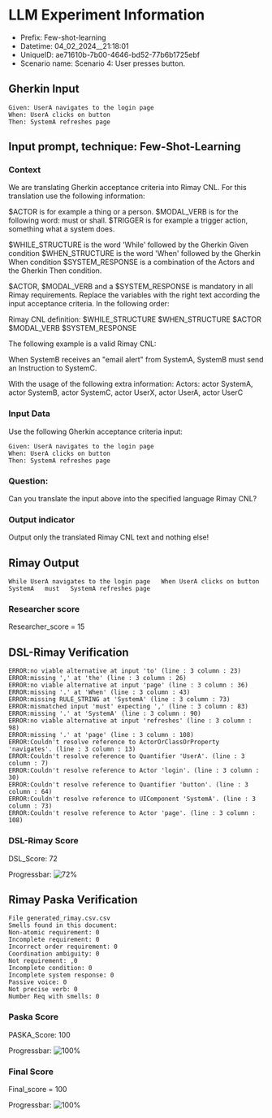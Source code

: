 

# LLM Experiment Information
* Prefix:   Few-shot-learning
* Datetime: 04_02_2024__21:18:01
* UniqueID: ae71610b-7b00-4646-bd52-77b6b1725ebf
* Scenario name: Scenario 4: User presses button.

        

## Gherkin Input
```
Given: UserA navigates to the login page
When: UserA clicks on button
Then: SystemA refreshes page
```
    



## Input prompt, technique: Few-Shot-Learning


### Context
We are translating Gherkin acceptance criteria into Rimay CNL.
For this translation use the following information:

$ACTOR is for example a thing or a person.
$MODAL_VERB is for  the following word: must or shall.
$TRIGGER is for example a trigger action, something what a system does.

$WHILE_STRUCTURE is the word 'While' followed by the Gherkin Given condition
$WHEN_STRUCTURE is the word  'When' followed by the Gherkin When condition
$SYSTEM_RESPONSE is a combination of the Actors and the Gherkin Then condition.

$ACTOR, $MODAL_VERB and a $SYSTEM_RESPONSE is mandatory in all Rimay requirements.
Replace the variables with the right text according the input acceptance criteria.
In the following order: 

Rimay CNL definition: $WHILE_STRUCTURE      $WHEN_STRUCTURE   $ACTOR   $MODAL_VERB    $SYSTEM_RESPONSE

The following example is a valid Rimay CNL:

When SystemB receives an "email alert" from SystemA, SystemB must send an Instruction to SystemC.

With the usage of the following extra information:
Actors: actor SystemA, actor SystemB, actor SystemC, actor UserX, actor UserA, actor UserC


        

### Input Data
Use the following Gherkin acceptance criteria input: 
```
Given: UserA navigates to the login page
When: UserA clicks on button
Then: SystemA refreshes page
```

### Question:
Can you translate the input above into the specified language Rimay CNL?

### Output indicator
Output only the translated Rimay CNL text and nothing else!


## Rimay Output
```
While UserA navigates to the login page   When UserA clicks on button   SystemA   must   SystemA refreshes page
``` 
            

### Researcher score
Researcher_score = 15




## DSL-Rimay Verification
```
ERROR:no viable alternative at input 'to' (line : 3 column : 23)
ERROR:missing ',' at 'the' (line : 3 column : 26)
ERROR:no viable alternative at input 'page' (line : 3 column : 36)
ERROR:missing '.' at 'When' (line : 3 column : 43)
ERROR:missing RULE_STRING at 'SystemA' (line : 3 column : 73)
ERROR:mismatched input 'must' expecting ',' (line : 3 column : 83)
ERROR:missing '.' at 'SystemA' (line : 3 column : 90)
ERROR:no viable alternative at input 'refreshes' (line : 3 column : 98)
ERROR:missing '.' at 'page' (line : 3 column : 108)
ERROR:Couldn't resolve reference to ActorOrClassOrProperty 'navigates'. (line : 3 column : 13)
ERROR:Couldn't resolve reference to Quantifier 'UserA'. (line : 3 column : 7)
ERROR:Couldn't resolve reference to Actor 'login'. (line : 3 column : 30)
ERROR:Couldn't resolve reference to Quantifier 'button'. (line : 3 column : 64)
ERROR:Couldn't resolve reference to UIComponent 'SystemA'. (line : 3 column : 73)
ERROR:Couldn't resolve reference to Actor 'page'. (line : 3 column : 108)

```
### DSL-Rimay Score
DSL_Score: 72

Progressbar: ![72%](https://progress-bar.dev/72)

            


## Rimay Paska Verification
```
File generated_rimay.csv.csv
Smells found in this document: 
Non-atomic requirement: 0
Incomplete requirement: 0
Incorrect order requirement: 0
Coordination ambiguity: 0
Not requirement: ,0
Incomplete condition: 0
Incomplete system response: 0
Passive voice: 0
Not precise verb: 0
Number Req with smells: 0

```
### Paska Score
PASKA_Score: 100

Progressbar: ![100%](https://progress-bar.dev/100)

            

### Final Score
Final_score = 100

Progressbar: ![100%](https://progress-bar.dev/100)

